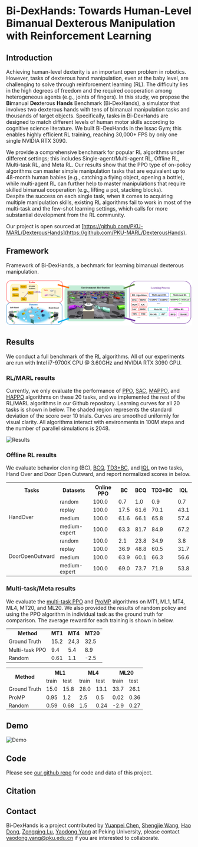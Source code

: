 # Bi-DexHands: Towards Human-Level Bimanual Dexterous Manipulation with Reinforcement Learning

## Introduction

Achieving human-level dexterity is an important open problem in robotics. However, tasks of dexterous hand manipulation, even at the baby level, are challenging to solve through reinforcement learning (RL). The difficulty lies in the high degrees of freedom and the required cooperation among heterogeneous agents (e.g., joints of fingers). In this study, we propose the **Bi**manual **Dex**terous **Hands** Benchmark (Bi-DexHands), a simulator that involves two dexterous hands with tens of bimanual manipulation tasks and thousands of target objects. Specifically, tasks in Bi-DexHands are designed to match different levels of human motor skills according to cognitive science literature. We built Bi-DexHands  in the Issac Gym; this enables highly efficient RL training,  reaching 30,000+ FPS by only one single NVIDIA RTX 3090. 

We provide a comprehensive benchmark for popular RL algorithms under different settings; this includes Single-agent/Multi-agent RL, Offline RL, Multi-task RL, and Meta RL. Our results show that the PPO type of on-policy algorithms can master simple manipulation tasks that are equivalent up to 48-month human babies (e.g., catching a flying object, opening a bottle), while multi-agent RL can further help to master manipulations that require skilled bimanual cooperation (e.g., lifting a pot, stacking blocks).  
Despite the success on each single task, when it comes to acquiring multiple manipulation skills, existing RL algorithms fail to work in most of the multi-task and the few-shot learning settings, which calls for more substantial development from the RL community. 

Our project is open sourced at [https://github.com/PKU-MARL/DexterousHands](https://github.com/PKU-MARL/DexterousHands).

## Framework
Framework of Bi-DexHands, a bechmark for learning bimanual dexterous manipulation.

![Framework](./assets/images/overview.png)

## Results

We conduct a full benchmark of the RL algorithms. All of our experiments are run with Intel i7-9700K CPU @ 3.60GHz and NVIDIA RTX 3090 GPU.

### RL/MARL results
Currently, we only evaluate the performance of [PPO](https://arxiv.org/abs/1707.06347), [SAC](https://arxiv.org/abs/1801.01290), [MAPPO](https://arxiv.org/abs/2103.01955), and [HAPPO](https://arxiv.org/abs/2109.11251) algorithms on these 20 tasks, and we implemented the rest of the RL/MARL algorithms in our Github repository. Learning curves for all 20 tasks is shown in below. The shaded region represents the standard deviation of the score over 10 trials. Curves are smoothed uniformly for visual clarity. All algorithms interact with environments in 100M steps and the number of parallel simulations is 2048.

![Results](./assets/images/merge_20.png)

### Offline RL results

We evaluate behavior cloning (BC), [BCQ](http://proceedings.mlr.press/v97/fujimoto19a.html), [TD3+BC](https://proceedings.neurips.cc/paper/2021/hash/a8166da05c5a094f7dc03724b41886e5-Abstract.html), and [IQL](https://arxiv.org/abs/2110.06169) on two tasks, Hand Over and Door Open Outward, and report normalized scores in below.

<table>
    <tr>
        <th>Tasks</th>
        <th>Datasets</th>
        <th>Online PPO</th>
        <th>BC</th>
        <th>BCQ</th>
        <th>TD3+BC</th>
        <th>IQL</th>
    </tr>
    <tr>
        <td rowspan="4">HandOver</td>
        <td>random</td>
        <td>100.0</td>
        <td>0.7</td>
        <td>1.0</td>
        <td>0.9</td>
        <td>0.7</td>
    </tr>
    <tr>
        <td>replay</td>
        <td>100.0</td>
        <td>17.5</td>
        <td>61.6</td>
        <td>70.1</td>
        <td>43.1</td>
    </tr>
    <tr>
        <td>medium</td>
        <td>100.0</td>
        <td>61.6</td>
        <td>66.1</td>
        <td>65.8</td>
        <td>57.4</td>
    </tr>
    <tr>
        <td>medium-expert</td>
        <td>100.0</td>
        <td>63.3</td>
        <td>81.7</td>
        <td>84.9</td>
        <td>67.2</td>
    </tr>
    <tr>
        <td rowspan="4">DoorOpenOutward</td>
        <td>random</td>
        <td>100.0</td>
        <td>2.1</td>
        <td>23.8</td>
        <td>34.9</td>
        <td>3.8</td>
    </tr>
    <tr>
        <td>replay</td>
        <td>100.0</td>
        <td>36.9</td>
        <td>48.8</td>
        <td>60.5</td>
        <td>31.7</td>
    </tr>
    <tr>
        <td>medium</td>
        <td>100.0</td>
        <td>63.9</td>
        <td>60.1</td>
        <td>66.3</td>
        <td>56.6</td>
    </tr>
    <tr>
        <td>medium-expert</td>
        <td>100.0</td>
        <td>69.0</td>
        <td>73.7</td>
        <td>71.9</td>
        <td>53.8</td>
    </tr>
</table>


### Multi-task/Meta results

We evaluate the [multi-task PPO](https://arxiv.org/abs/1707.06347) and [ProMP](https://arxiv.org/abs/1810.06784) algorithms on MT1, ML1, MT4, ML4, MT20, and ML20. We also provided the results of random policy and using the PPO algorithm in individual task as the ground truth for comparison. The average reward for each training is shown in below.


<table>
    <tr>
        <th>Method</th>
        <th>MT1</th>
        <th>MT4</th>
        <th>MT20</th>
    </tr>
    <tr>
        <td>Ground Truth</td>
        <td>15.2</td>
        <td>24,3</td>
        <td>32.5</td>
    </tr>
    <tr>
        <td>Multi-task PPO</td>
        <td>9.4</td>
        <td>5.4</td>
        <td>8.9</td>
    </tr>
    <tr>
        <td>Random</td>
        <td>0.61</td>
        <td>1.1</td>
        <td>-2.5</td>
    </tr>
</table>

<table>
    <tr>
        <th rowspan="2">Method</th>
        <th colspan="2">ML1</th>
        <th colspan="2">ML4</th>
        <th colspan="2">ML20</th>
    </tr>
    <tr>
        <td>train</td>
        <td>test</td>
        <td>train</td>
        <td>test</td>
        <td>train</td>
        <td>test</td>
    </tr>
    <tr>
        <td>Ground Truth</td>
        <td>15.0</td>
        <td>15.8</td>
        <td>28.0</td>
        <td>13.1</td>
        <td>33.7</td>
        <td>26.1</td>
    </tr>
    <tr>
        <td>ProMP</td>
        <td>0.95</td>
        <td>1.2</td>
        <td>2.5</td>
        <td>0.5</td>
        <td>0.02</td>
        <td>0.36</td>
    </tr>
    <tr>
        <td>Random</td>
        <td>0.59</td>
        <td>0.68</td>
        <td>1.5</td>
        <td>0.24</td>
        <td>-2.9</td>
        <td>0.27</td>
    </tr>
</table>


## Demo

![Demo](./assets/images/quick_demo_v2.gif)

## Code

Please see [our github repo](https://github.com/PKU-MARL/DexterousHands) for code and data of this project.

## Citation


## Contact

Bi-DexHands is a project contributed by [Yuanpei Chen](https://github.com/cypypccpy), [Shengjie Wang](https://github.com/Shengjie-bob), [Hao Dong](https://zsdonghao.github.io), [Zongqing Lu](https://z0ngqing.github.io), [Yaodong Yang](https://www.yangyaodong.com/) at Peking University, please contact yaodong.yang@pku.edu.cn if you are interested to collaborate.